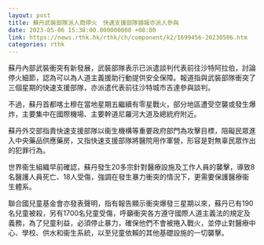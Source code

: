 ```yaml
---
layout: post
title: 蘇丹武裝部隊派人商停火　快速支援部隊據報亦派人參與
date: 2023-05-06 15:38:00.000000000 +08:00
link: https://news.rthk.hk/rthk/ch/component/k2/1699456-20230506.htm
categories: rthk
---
```


蘇丹內部武裝衝突有新發展，武裝部隊表示已派遣談判代表前往沙特阿拉伯，討論停火細節，認為可以為人道主義援助行動提供安全保障。報道指與武裝部隊衝突了三個星期的快速支援部隊，亦派遣代表前往沙特城市吉達參與談判。

不過，蘇丹首都喀土穆在當地星期五繼續有零星戰火，部分地區遭受空襲或發生爆炸，主要集中在國際機場、主要幹道尼羅河大道及總統府附近。

蘇丹外交部指責快速支援部隊以衞生機構等重要政府部門為攻擊目標，阻礙民眾進入中央藥品供應藥房，又指快速支援部隊將醫院用作軍營，形容是對無辜民眾作出的犯罪行為。

世界衞生組織早前確認，蘇丹發生20多宗針對醫療設施及工作人員的襲擊，導致8名醫護人員死亡、18人受傷，強調在發生暴力衝突的情況下，更需要保護醫療衞生體系。

聯合國兒童基金會亦發表聲明，指有報告顯示衝突爆發三星期以來，蘇丹已有190名兒童被殺，另有1700名兒童受傷，呼籲衝突各方遵守國際人道主義法的規定及義務，為了兒童利益，必須停止暴力，確保他們不會被捲入戰火，並停止對醫療中心、學校、供水和衞生系統，以至兒童依賴的其他基礎設施的一切襲擊。
